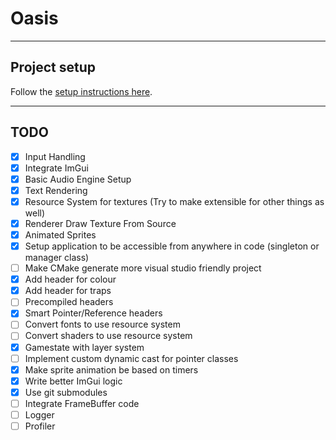 # Oasis

***

## Project setup

Follow the [setup instructions here](setup.md).

***

## TODO

- [x] Input Handling
- [x] Integrate ImGui
- [x] Basic Audio Engine Setup
- [x] Text Rendering
- [x] Resource System for textures (Try to make extensible for other things as well)
- [x] Renderer Draw Texture From Source
- [x] Animated Sprites
- [x] Setup application to be accessible from anywhere in code (singleton or manager class)
- [ ] Make CMake generate more visual studio friendly project
- [x] Add header for colour
- [x] Add header for traps
- [ ] Precompiled headers
- [x] Smart Pointer/Reference headers
- [ ] Convert fonts to use resource system
- [ ] Convert shaders to use resource system
- [x] Gamestate with layer system
- [ ] Implement custom dynamic cast for pointer classes
- [x] Make sprite animation be based on timers
- [x] Write better ImGui logic
- [x] Use git submodules
- [ ] Integrate FrameBuffer code
- [ ] Logger
- [ ] Profiler
